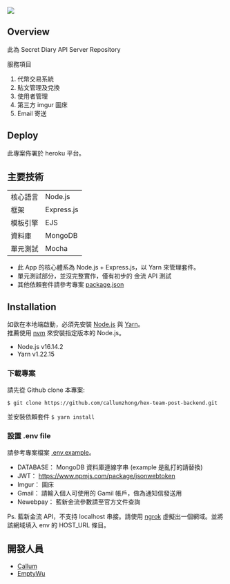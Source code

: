 ![](https://jordan-ttc-design.github.io/hex-team-post/img/logo.f2912138.svg)

## Overview

此為 Secret Diary API Server Repository

服務項目

1. 代幣交易系統
2. 貼文管理及兌換
3. 使用者管理
4. 第三方 imgur 圖床
5. Email 寄送

## Deploy

此專案佈署於 heroku 平台。

## 主要技術

|          |            |
| -------- | ---------- |
| 核心語言 | Node.js    |
| 框架     | Express.js |
| 模板引擎 | EJS        |
| 資料庫   | MongoDB    |
| 單元測試 | Mocha      |

- 此 App 的核心體系為 Node.js + Express.js，以 Yarn 來管理套件。
- 單元測試部分，並沒完整實作，僅有初步的 金流 API 測試
- 其他依賴套件請參考專案 [package.json](./package.json)

## Installation

如欲在本地端啟動，必須先安裝 [Node.js](https://nodejs.org/en/) 與 [Yarn](https://yarnpkg.com/)。<br>
推薦使用 [nvm](https://github.com/coreybutler/nvm-windows) 來安裝指定版本的 Node.js。

- Node.js v16.14.2
- Yarn v1.22.15

### 下載專案

請先從 Github clone 本專案:

```
$ git clone https://github.com/callumzhong/hex-team-post-backend.git
```

並安裝依賴套件 `$ yarn install`

### 設置 .env file

請參考專案檔案 [.env.example](./.env.example)。

- DATABASE： MongoDB 資料庫連線字串 (example 是亂打的請替換)
- JWT： https://www.npmjs.com/package/jsonwebtoken
- Imgur： 圖床
- Gmail： 請輸入個人可使用的 Gamil 帳戶，做為通知信發送用
- Newebpay： 藍新金流參數請至官方文件查詢

Ps. 藍新金流 API，不支持 localhost 串接。請使用 [ngrok](https://ngrok.com/) 虛擬出一個網域。並將該網域填入 env 的 HOST_URL 條目。

## 開發人員

- [Callum](https://github.com/callumzhong)
- [EmptyWu](https://github.com/EmptyWu)
